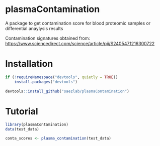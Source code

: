 # plasmaContamination

A package to get contamination score for blood proteomic samples or differential anaylysis results

Contamination signatures obtained from: https://www.sciencedirect.com/science/article/pii/S2405471216300722

# Installation
```r
if (!requireNamespace("devtools", quietly = TRUE))
    install.packages("devtools")
    
devtools::install_github("saezlab/plasmaContamination")
```

# Tutorial
```r
library(plasmaContamination)
data(test_data)

conta_scores <- plasma_contamination(test_data)
```
